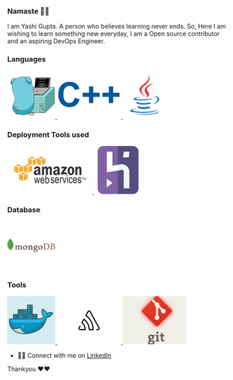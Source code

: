 ### Namaste 🙏🏻

I am Yashi Gupta. A person who believes learning never ends. So, Here I am wishing to learn something new everyday, 
I am a Open source contributor and an aspiring DevOps Engineer.


###  Languages

<p float="left">
  <a href="https://golang.org/" target="_blank" >
    <img src="https://github.com/vashish1/vashish1/blob/master/assets/gif's/Go.gif"  height="110" />
  </a>
  <a href="https://en.wikipedia.org/wiki/C%2B%2B" target="_blank" >
    <img src="https://github.com/vashish1/vashish1/blob/master/assets/gif's/c++.gif"  height="110" />
  </a>
  <a href="https://www.java.com/en/" target="_blank" >
    <img src="https://github.com/vashish1/vashish1/blob/master/assets/gif's/java.gif"  height="110" />
  </a>
 </p>

###  Deployment Tools used

<p float="left">
  <a href="https://aws.amazon.com/" target="_blank" >
    <img src="https://github.com/vashish1/vashish1/blob/master/assets/gif's/aws.gif"  height="110" />
  </a>
  <a href="https://id.heroku.com/" target="_blank" >
    <img src="https://github.com/vashish1/vashish1/blob/master/assets/images/heroku.png"  height="110" />
  </a>
 </p>
 
 ###  Database 
 
 <p float="left">
  <a href="https://aws.amazon.com/" target="_blank" >
    <img src="https://github.com/vashish1/vashish1/blob/master/assets/images/mongodb.png"  height="110" />
  </a>
  
 </p>

 ###  Tools
 
 <p float="left">
  <a href="https://www.docker.com/" target="_blank" >
    <img src="https://github.com/vashish1/vashish1/blob/master/assets/gif's/docker.gif"  height="110" />
  </a>
  <a href="https://sentry.io/" target="_blank" >
    <img src="https://github.com/vashish1/vashish1/blob/master/assets/gif's/sentry.gif"  height="110" />
  </a>
  <a href="https://git-scm.com/" target="_blank" >
    <img src="https://github.com/vashish1/vashish1/blob/master/assets/gif's/git.gif"  height="110" />
  </a>
 </p>



- 🤝🏻 Connect with me on [LinkedIn](https://www.linkedin.com/in/yashi-gupta-b82987173/)



Thankyou ❤❤
